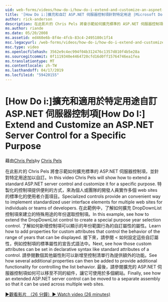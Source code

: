 ```yaml
---
uid: web-forms/videos/how-do-i/how-do-i-extend-and-customize-an-aspnet-server-control-for-a-specific-purpose
title: '[How Do i:]擴充和自訂 ASP.NET 伺服器控制項針對特定用途 |Microsoft Docs'
author: rick-anderson
description: 在此影片的 Chris Pels 將會示範如何擴充標準的 ASP.NET 伺服器控制項，並針對特定用途加以自訂。 特製化的控制項提供 c...
ms.author: riande
ms.date: 05/20/2008
ms.assetid: ed460e6b-8f4e-4fcb-83c4-2495180c1f14
msc.legacyurl: /web-forms/videos/how-do-i/how-do-i-extend-and-customize-an-aspnet-server-control-for-a-specific-purpose
msc.type: video
ms.openlocfilehash: 3562e9c4ec994f04b312476c1357d810f4b5e28a
ms.sourcegitcommit: 0f1119340e4464720cfd16d0ff15764746ea1fea
ms.translationtype: MT
ms.contentlocale: zh-TW
ms.lasthandoff: 04/17/2019
ms.locfileid: "59420155"
---
```

# <a name="how-do-i-extend-and-customize-an-aspnet-server-control-for-a-specific-purpose"></a><span data-ttu-id="a7bac-104">[How Do i:]擴充和適用於特定用途自訂 ASP.NET 伺服器控制項</span><span class="sxs-lookup"><span data-stu-id="a7bac-104">[How Do I:] Extend and Customize an ASP.NET Server Control for a Specific Purpose</span></span>

<span data-ttu-id="a7bac-105">藉由[Chris Pels](https://twitter.com/chrispels)</span><span class="sxs-lookup"><span data-stu-id="a7bac-105">by [Chris Pels](https://twitter.com/chrispels)</span></span>

<span data-ttu-id="a7bac-106">在此影片的 Chris Pels 將會示範如何擴充標準的 ASP.NET 伺服器控制項，並針對特定用途加以自訂。</span><span class="sxs-lookup"><span data-stu-id="a7bac-106">In this video Chris Pels will show how to extend a standard ASP.NET server control and customize it for a specific purpose.</span></span> <span data-ttu-id="a7bac-107">特製化的控制項提供便利的方式，來為個人或團隊的開發人員實作多個 web sites 的標準化的使用者介面項目。</span><span class="sxs-lookup"><span data-stu-id="a7bac-107">Specialized controls provide an convenient way to implement standardized user interface elements for multiple web sites for individuals or teams of developers.</span></span> <span data-ttu-id="a7bac-108">在此範例中，了解如何擴充 DropDownList 控制項來建立的特殊用途的年份選取控制項。</span><span class="sxs-lookup"><span data-stu-id="a7bac-108">In this example, see how to extend the DropDownList control to create a special purpose year selection control.</span></span> <span data-ttu-id="a7bac-109">了解如何新增控制項可以顯示的年份範圍行為的自訂屬性的屬性。</span><span class="sxs-lookup"><span data-stu-id="a7bac-109">Learn how to add properties for custom attributes that control the behavior of the range of years that can be displayed.</span></span> <span data-ttu-id="a7bac-110">接下來，請參閱 < 如何設定這些自訂屬性，例如控制項的標準屬性的宣告式語法中。</span><span class="sxs-lookup"><span data-stu-id="a7bac-110">Next, see how those custom attributes can be set in declarative syntax like standard attributes of a control.</span></span> <span data-ttu-id="a7bac-111">請參閱數個其他屬性則可以新增至控制清單行為提供額外的功能。</span><span class="sxs-lookup"><span data-stu-id="a7bac-111">See how several additional properties can then be added to provide additional functionality for controlling the list behavior.</span></span> <span data-ttu-id="a7bac-112">最後，請參閱擴充的 ASP.NET 伺服器控制項如何可以移至不同的組件，讓它可使用於多個網站。</span><span class="sxs-lookup"><span data-stu-id="a7bac-112">Finally, see how an extended ASP.NET server control can be moved to a separate assembly so that it can be used across multiple web sites.</span></span>

[<span data-ttu-id="a7bac-113">&#9654;觀看影片 （26 分鐘）</span><span class="sxs-lookup"><span data-stu-id="a7bac-113">&#9654; Watch video (26 minutes)</span></span>](https://channel9.msdn.com/Blogs/ASP-NET-Site-Videos/how-do-i-extend-and-customize-an-aspnet-server-control-for-a-specific-purpose)
